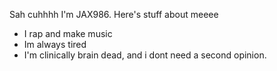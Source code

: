 Sah cuhhhh I'm JAX986. Here's stuff about meeee
<ul>
<li>I rap and make music</li>
<li>Im always tired</li>
<li>I'm clinically brain dead, and i dont need a second opinion.</li>
</ul>
<!---
JAX986/JAX986 is a ✨ special ✨ repository because its `README.md` (this file) appears on your GitHub profile.
You can click the Preview link to take a look at your changes.
--->
